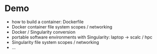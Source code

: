 # Demo

* how to build a container: Dockerfile
* Docker container file system scopes / networking
* Docker / Singularity conversion
* portable software environments with Singularity: laptop -> scalc / hpc
* Singularity file system scopes / networking
* ...
